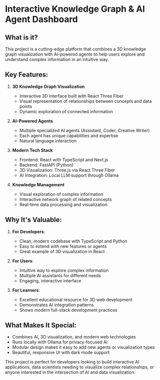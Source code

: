 # Interactive Knowledge Graph & AI Agent Dashboard

## What is it?
This project is a cutting-edge platform that combines a 3D knowledge graph visualization with AI-powered agents to help users explore and understand complex information in an intuitive way.

## Key Features:

1. **3D Knowledge Graph Visualization**
   - Interactive 3D interface built with React Three Fiber
   - Visual representation of relationships between concepts and data points
   - Dynamic exploration of connected information

2. **AI-Powered Agents**
   - Multiple specialized AI agents (Assistant, Coder, Creative Writer)
   - Each agent has unique capabilities and expertise
   - Natural language interaction

3. **Modern Tech Stack**
   - Frontend: React with TypeScript and Next.js
   - Backend: FastAPI (Python)
   - 3D Visualization: Three.js via React Three Fiber
   - AI Integration: Local LLM support through Ollama

4. **Knowledge Management**
   - Visual exploration of complex information
   - Interactive network graph of related concepts
   - Real-time data processing and visualization

## Why It's Valuable:

1. **For Developers**: 
   - Clean, modern codebase with TypeScript and Python
   - Easy to extend with new features or agents
   - Great example of 3D visualization in React

2. **For Users**:
   - Intuitive way to explore complex information
   - Multiple AI assistants for different needs
   - Engaging, interactive interface

3. **For Learners**:
   - Excellent educational resource for 3D web development
   - Demonstrates AI integration patterns
   - Shows modern full-stack development practices

## What Makes It Special:
- Combines AI, 3D visualization, and modern web technologies
- Runs locally with Ollama for privacy-focused AI
- Modular design makes it easy to add new agents or visualization types
- Beautiful, responsive UI with dark mode support

This project is perfect for developers looking to build interactive AI applications, data scientists needing to visualize complex relationships, or anyone interested in the intersection of AI and data visualization.
